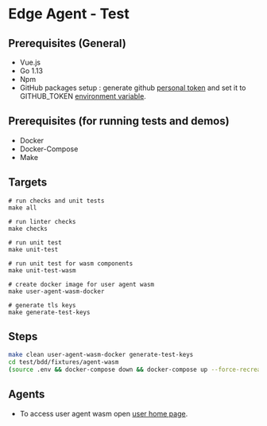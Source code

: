 # Edge Agent - Test

## Prerequisites (General)

- Vue.js
- Go 1.13
- Npm
- GitHub packages setup : generate github [personal token](https://help.github.com/en/github/authenticating-to-github/creating-a-personal-access-token-for-the-command-line#creating-a-token) 
and set it to GITHUB_TOKEN [environment variable](https://en.wikipedia.org/wiki/Environment_variable).

## Prerequisites (for running tests and demos)
- Docker
- Docker-Compose
- Make

## Targets
```
# run checks and unit tests
make all

# run linter checks
make checks

# run unit test
make unit-test

# run unit test for wasm components
make unit-test-wasm

# create docker image for user agent wasm
make user-agent-wasm-docker

# generate tls keys
make generate-test-keys
```

## Steps

```bash
make clean user-agent-wasm-docker generate-test-keys
cd test/bdd/fixtures/agent-wasm
(source .env && docker-compose down && docker-compose up --force-recreate)
```

## Agents

- To access user agent wasm open [user home page](https://127.0.0.1:8091/dashboard). 
